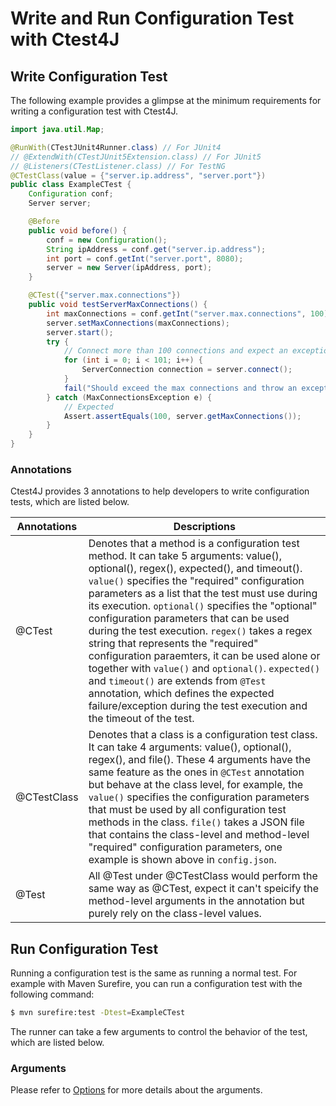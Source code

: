 # Write and Run Configuration Test with Ctest4J

## Write Configuration Test
The following example provides a glimpse at the minimum requirements for writing a configuration test with Ctest4J.

```java
import java.util.Map;

@RunWith(CTestJUnit4Runner.class) // For JUnit4
// @ExtendWith(CTestJUnit5Extension.class) // For JUnit5
// @Listeners(CTestListener.class) // For TestNG
@CTestClass(value = {"server.ip.address", "server.port"})
public class ExampleCTest {
    Configuration conf;
    Server server;

    @Before
    public void before() {
        conf = new Configuration();
        String ipAddress = conf.get("server.ip.address");
        int port = conf.getInt("server.port", 8080);
        server = new Server(ipAddress, port);
    }

    @CTest({"server.max.connections"})
    public void testServerMaxConnections() {
        int maxConnections = conf.getInt("server.max.connections", 100);
        server.setMaxConnections(maxConnections);
        server.start();
        try {
            // Connect more than 100 connections and expect an exception
            for (int i = 0; i < 101; i++) {
                ServerConnection connection = server.connect();
            }
            fail("Should exceed the max connections and throw an exception");
        } catch (MaxConnectionsException e) {
            // Expected
            Assert.assertEquals(100, server.getMaxConnections());
        }
    }
}

```

### Annotations
Ctest4J provides 3 annotations to help developers to write configuration tests, which are listed below.

| Annotations | Descriptions                                                                                                                                                                                                                                                                                                                                                                                                                                                                                                                                                                                                                                                                                          |
|-------------|-------------------------------------------------------------------------------------------------------------------------------------------------------------------------------------------------------------------------------------------------------------------------------------------------------------------------------------------------------------------------------------------------------------------------------------------------------------------------------------------------------------------------------------------------------------------------------------------------------------------------------------------------------------------------------------------------------|
| @CTest      | Denotes that a method is a configuration test method. It can take 5 arguments: value(), optional(), regex(), expected(), and timeout(). `value()` specifies the "required" configuration parameters as a list that the test must use during its execution. `optional()` specifies the "optional" configuration parameters that can be used during the test execution. `regex()` takes a regex string that represents the "required" configuration paraemters, it can be used alone or together with `value()` and `optional()`. `expected()` and `timeout()` are extends from `@Test` annotation, which defines the expected failure/exception during the test execution and the timeout of the test. |
| @CTestClass | Denotes that a class is a configuration test class. It can take 4 arguments: value(), optional(), regex(), and file(). These 4 arguments have the same feature as the ones in `@CTest` annotation but behave at the class level, for example, the `value()` specifies the configuration parameters that must be used by all configuration test methods in the class. `file()` takes a JSON file that contains the class-level and method-level "required" configuration parameters, one example is shown above in `config.json`.                                                                                                                                                                      |
| @Test       | All @Test under @CTestClass would perform the same way as @CTest, expect it can't speicify the method-level arguments in the annotation but purely rely on the class-level values.                                                                                                                                                                                                                                                                                                                                                                                                                                                                                                                    |

## Run Configuration Test
Running a configuration test is the same as running a normal test.
For example with Maven Surefire, you can run a configuration test with the following command:
```bash
$ mvn surefire:test -Dtest=ExampleCTest
``` 
The runner can take a few arguments to control the behavior of the test, which are listed below.

### Arguments
Please refer to [Options](Options.md) for more details about the arguments.
